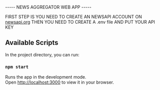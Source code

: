 ----- NEWS AGGREGATOR WEB APP -----



 FIRST STEP IS YOU NEED TO CREATE AN NEWSAPI ACCOUNT ON [newsapi.org](newsapi.org)
 THEN YOU NEED TO CREATE A .env file AND PUT YOUR API KEY
## Available Scripts

In the project directory, you can run:

### `npm start`

Runs the app in the development mode.\
Open [http://localhost:3000](http://localhost:3000) to view it in your browser.
